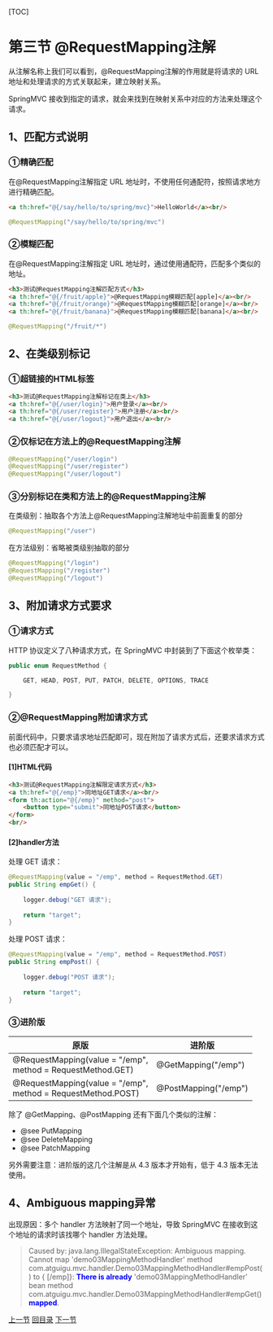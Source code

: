 [TOC]

# 第三节 @RequestMapping注解

从注解名称上我们可以看到，@RequestMapping注解的作用就是将请求的 URL 地址和处理请求的方式关联起来，建立映射关系。

SpringMVC 接收到指定的请求，就会来找到在映射关系中对应的方法来处理这个请求。



## 1、匹配方式说明

### ①精确匹配

在@RequestMapping注解指定 URL 地址时，不使用任何通配符，按照请求地方进行精确匹配。

```html
<a th:href="@{/say/hello/to/spring/mvc}">HelloWorld</a><br/>
```



```java
@RequestMapping("/say/hello/to/spring/mvc")
```



### ②模糊匹配

在@RequestMapping注解指定 URL 地址时，通过使用通配符，匹配多个类似的地址。

```html
<h3>测试@RequestMapping注解匹配方式</h3>
<a th:href="@{/fruit/apple}">@RequestMapping模糊匹配[apple]</a><br/>
<a th:href="@{/fruit/orange}">@RequestMapping模糊匹配[orange]</a><br/>
<a th:href="@{/fruit/banana}">@RequestMapping模糊匹配[banana]</a><br/>
```



```java
@RequestMapping("/fruit/*")
```



## 2、在类级别标记

### ①超链接的HTML标签

```html
<h3>测试@RequestMapping注解标记在类上</h3>
<a th:href="@{/user/login}">用户登录</a><br/>
<a th:href="@{/user/register}">用户注册</a><br/>
<a th:href="@{/user/logout}">用户退出</a><br/>
```



### ②仅标记在方法上的@RequestMapping注解

```java
@RequestMapping("/user/login")
@RequestMapping("/user/register")
@RequestMapping("/user/logout")
```



### ③分别标记在类和方法上的@RequestMapping注解

在类级别：抽取各个方法上@RequestMapping注解地址中前面重复的部分

```java
@RequestMapping("/user")
```



在方法级别：省略被类级别抽取的部分

```java
@RequestMapping("/login")
@RequestMapping("/register")
@RequestMapping("/logout")
```



## 3、附加请求方式要求

### ①请求方式

HTTP 协议定义了八种请求方式，在 SpringMVC 中封装到了下面这个枚举类：

```java
public enum RequestMethod {

	GET, HEAD, POST, PUT, PATCH, DELETE, OPTIONS, TRACE

}
```



### ②@RequestMapping附加请求方式

前面代码中，只要求请求地址匹配即可，现在附加了请求方式后，还要求请求方式也必须匹配才可以。

#### [1]HTML代码

```html
<h3>测试@RequestMapping注解限定请求方式</h3>
<a th:href="@{/emp}">同地址GET请求</a><br/>
<form th:action="@{/emp}" method="post">
    <button type="submit">同地址POST请求</button>
</form>
<br/>
```



#### [2]handler方法

处理 GET 请求：

```java
@RequestMapping(value = "/emp", method = RequestMethod.GET)
public String empGet() {
    
    logger.debug("GET 请求");
    
    return "target";
}
```



处理 POST 请求：

```java
@RequestMapping(value = "/emp", method = RequestMethod.POST)
public String empPost() {
    
    logger.debug("POST 请求");
    
    return "target";
}
```



### ③进阶版

| 原版                                                         | 进阶版               |
| ------------------------------------------------------------ | -------------------- |
| @RequestMapping(value = "/emp", <br />method = RequestMethod.GET) | @GetMapping("/emp")  |
| @RequestMapping(value = "/emp", <br />method = RequestMethod.POST) | @PostMapping("/emp") |



除了 @GetMapping、@PostMapping 还有下面几个类似的注解：

- @see PutMapping
- @see DeleteMapping
- @see PatchMapping



另外需要注意：进阶版的这几个注解是从 4.3 版本才开始有，低于 4.3 版本无法使用。



## 4、Ambiguous mapping异常

出现原因：多个 handler 方法映射了同一个地址，导致 SpringMVC 在接收到这个地址的请求时该找哪个 handler 方法处理。

> Caused by: java.lang.IllegalStateException: Ambiguous mapping. Cannot map 'demo03MappingMethodHandler' method 
> com.atguigu.mvc.handler.Demo03MappingMethodHandler#empPost()
> to { [/emp]}: <span style="color:blue;font-weight:bold;">There is already</span> 'demo03MappingMethodHandler' bean method
> com.atguigu.mvc.handler.Demo03MappingMethodHandler#empGet() <span style="color:blue;font-weight:bold;">mapped</span>.



[上一节](verse02.html) [回目录](index.html) [下一节](verse04.html)

